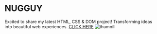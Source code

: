 # NUGGUY 
Excited to share my latest HTML, CSS & DOM project! Transforming ideas into beautiful web experiences.
[CLICK HERE](https://yashdatir1999.github.io/NUGGUY/)
![thumnill](https://github.com/yashdatir1999/NUGGUY/assets/137477848/9986e0ae-5304-42f0-b694-1f30f918abd5)
